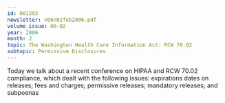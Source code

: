 ```yaml
---
id: 001293
newsletter: v06n02feb2006.pdf
volume_issue: 06-02
year: 2006
month: 2
topic: The Washington Health Care Information Act: RCW 70.02
subtopic: Permissive Disclosures
---
```


Today we talk about a recent conference on HIPAA and RCW 70.02 compliance, which dealt with the following issues: expirations dates on releases; fees and charges; permissive releases; mandatory releases; and subpoenas